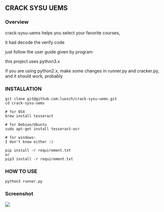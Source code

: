 ## CRACK SYSU UEMS
### Overview
crack-sysu-uems helps you select your favorite courses,

it had decode the verify code

just follow the user guide given by program

this project uses python3.x

if you are using python2.x, make some changes in runner.py and cracker.py, and it should work, probably

### INSTALLATION
	git clone git@github.com:luosch/crack-sysu-uems.git
	cd crack-sysu-uems
	
	# for OSX
	brew install tesseract
	
	# for Debian/Ubuntu
	sudo apt-get install tesseract-ocr
	
	# for windows:
	I don't know either :)
	
	pip install -r requirement.txt
	or 
	pip3 install -r requirement.txt
	

### HOW TO USE
	python3 runner.py
	
### Screenshot
![](http://www.lsich.com/resource/crack_sysu_uems.png)